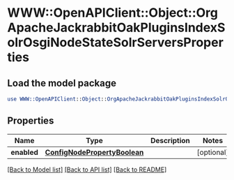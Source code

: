 # WWW::OpenAPIClient::Object::OrgApacheJackrabbitOakPluginsIndexSolrOsgiNodeStateSolrServersProperties

## Load the model package
```perl
use WWW::OpenAPIClient::Object::OrgApacheJackrabbitOakPluginsIndexSolrOsgiNodeStateSolrServersProperties;
```

## Properties
Name | Type | Description | Notes
------------ | ------------- | ------------- | -------------
**enabled** | [**ConfigNodePropertyBoolean**](ConfigNodePropertyBoolean.md) |  | [optional] 

[[Back to Model list]](../README.md#documentation-for-models) [[Back to API list]](../README.md#documentation-for-api-endpoints) [[Back to README]](../README.md)


